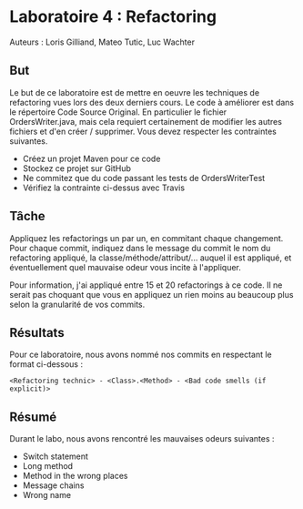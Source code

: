 # Laboratoire 4 : Refactoring

Auteurs : Loris Gilliand, Mateo Tutic, Luc Wachter

## But
Le but de ce laboratoire est de mettre en oeuvre les techniques de refactoring vues lors des deux derniers cours. Le code à améliorer est dans le répertoire Code Source Original. En particulier le fichier OrdersWriter.java, mais cela requiert certainement de modifier les autres fichiers et d'en créer / supprimer. Vous devez respecter les contraintes suivantes.

- Créez un projet Maven pour ce code
- Stockez ce projet sur GitHub
- Ne commitez que du code passant les tests de OrdersWriterTest
- Vérifiez la contrainte ci-dessus avec Travis

## Tâche
Appliquez les refactorings un par un, en commitant chaque changement. Pour chaque commit, indiquez dans le message du commit le nom du refactoring appliqué, la classe/méthode/attribut/... auquel il est appliqué, et éventuellement quel mauvaise odeur vous incite à l'appliquer.

Pour information, j'ai appliqué entre 15 et 20 refactorings à ce code. Il ne serait pas choquant que vous en appliquez un rien moins au beaucoup plus selon la granularité de vos commits.

## Résultats

Pour ce laboratoire, nous avons nommé nos commits en respectant le format ci-dessous : 

```<Refactoring technic> - <Class>.<Method> - <Bad code smells (if explicit)> ```

## Résumé

Durant le labo, nous avons rencontré les mauvaises odeurs suivantes :

+ Switch statement
+ Long method
+ Method in the wrong places
+ Message chains
+ Wrong name